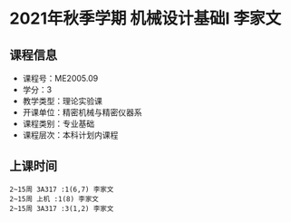 # 2021年秋季学期 机械设计基础I 李家文






## 课程信息

- 课程号：ME2005.09
- 学分：3
- 教学类型：理论实验课
- 开课单位：精密机械与精密仪器系
- 课程类别：专业基础
- 课程层次：本科计划内课程

## 上课时间

```
2~15周 3A317 :1(6,7) 李家文
2~15周 上机 :1(8) 李家文
2~15周 3A317 :3(1,2) 李家文
```

